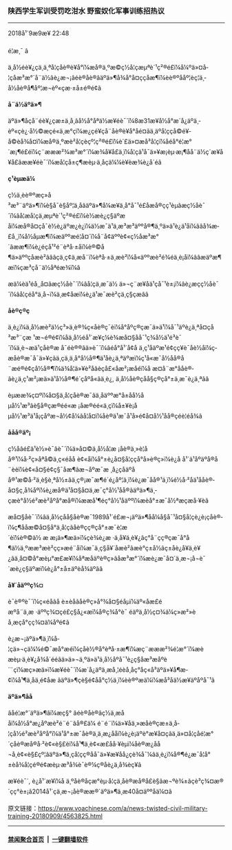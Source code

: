 ### 陕西学生军训受罚吃泔水 野蛮奴化军事训练招热议
------------------------

<div class="published">
 <span class="date" title="ä¸­å½æ¶é´">
  <time datetime="2018-09-09T22:48:20+08:00">
   2018å¹´9æ9æ¥ 22:48
  </time>
 </span>
</div>
<br/>
<div class="wsw">
 <span class="dateline">
  é¦æ¸¯ â
 </span>
 <p>
  ä¸­å½éè¥¿çä¸ä¸ªå­¦çåè®­è¥å°ï¼æå®ä¸ºæ©ç½å­¦çæµªè´¹ç²®é£ï¼å¼ºä»¤å­¦çåæ³æ°´å¨ä½ãè¿æ¬¡âéè®åè®­âäºä»¶å¾å°å¤ççåæ¶ï¼èè®ºååº¦èç¦ä¸­å½åè®­å¶åº¦æ¬èº«ç­æ·±å±é®é¢ã
 </p>
 <div class="wsw__embed">
 </div>
 <p>
  <strong>
   å¨ä½äºä»¶
  </strong>
 </p>
 <p>
  äºä»¶åçå¨éè¥¿çæ±ä¸­å¸ãå½å°åªä½æ¥éè¯´ï¼8æ31æ¥å½å°æ´å¿äºä¸­èº«çè¿·å½©æçé«ä¸æ°çï¼æ¿çé¥­çå¨åè®­è¥å°åé¤ãä¸äºå­¦ççå©é¥­å©èå¾å¤ï¼æå®ä¸ºæè²å­¦çèçº¦ç²®é£ï¼è´£ä»¤æå³å­¦çï¼åéå°é¦æ°´æ¡¶é£éï¼ç¨æææ²¾æ³æ°´ï¼æ¾å¥å£ä¸­ï¼å­¦çä¹å¯ä»¥æ¡èµ·æ¡¶åå¨ä½ç´æ¥å¥å£ãææ¥éè¯´ï¼æå­¦çå±ç¶æèµ·ä¸åçä¼¼è¥èæ¾è¿å´éã
 </p>
 <p>
  <strong>
   ç¹èµæä¼
  </strong>
 </p>
 <p>
  ç½ä¸èè®ºæç»­å³æ³¨äºä»¶ï¼è§å¯è§åº¦ä¸åãäºä»¶å¼æ¥ä¸å°å¯¹é£åæå®çç¹èµãæç½åè¯´ï¼âå¦æå­¦çä¸æµªè´¹ç²®é£ï¼è½æè¿ç§äºæåï¼æå®å¤çå¯è½è¿äºæ¿è¿ï¼ä½æ¯ä¹ä¸æ³æ³äººå®¶ä¸ºä»ä¹è¿ä¹åï¼ââå¾æ­£å¸¸ï¼å½åµæ¶ï¼æäººæé¦å¤´ï¼å¨å¢äººè¢«ç½åæ³æ°´ãææ¶ï¼è¿éçå¹²é¨èªå·±åï¼è®©å¶ä»äººçåæè²ãââçä¸ç¢ä¸æå¨ï¼èªå·±ä¸æè²ï¼å«äººæè²é¾éä¸è¡åï¼ââæäºæ¶æï¼çæ³çå¨ä½åªéæ¾ï¼â
 </p>
 <p>
  æä¼èä¹éå¸¸å¤ãæç½åè¯´ï¼âå­¦çä¸æ¯ä½ ä»¬ç¨æ¥åä¹çå¯¹è±¡ï¼âè¿æçç½åè¯´ï¼âå­¦çéå°ä¸å¬ï¼ä¸æ¢åæï¼è¿ä¹æ¯æè²çä¸ç§çæâã
 </p>
 <p>
  <strong>
   åè®­ç®ç
  </strong>
 </p>
 <p>
  ä¸è¿ï¼ä¸­å½æè²ä½ç³»ä¸­è®¾ç«åè®­ç¯èï¼å°åºç®çæ¯ä»ä¹ï¼å¯¹äºè¿ä¸ªå¤çå³æ³¨çæ ¹æ¬é®é¢ï¼åä¸­å½éå¹´æ¥ç¼è¾æå¤§åå¯¹ç¾å½ä¹é³è¯´ï¼ä¸è¬æä¹çåè®­æ å¯éè®®ãä»è¯´ï¼âéå°å¹´å¢å ä¸ç¹åäºæ¹é¢çç¥è¯åè½åï¼ç­æåè®­æ¯å¯ä»¥çãä¸çä¸ä¸å°å½å®¶ä¹åè¿ä¸ªäºæï¼ç¹å«æ¯å½åå®å¨æé®é¢çå½å®¶ï¼ä¾å¦ä»¥è²åãèçå£«åæ²¡æåéï¼å æ­¤å¨æ°ååè®­ãè¿ä¸ç¹æ²¡æä»ä¹å½å®¶é´çåºå«ãä¸è¿, ä¸­å½åè®­çåå§ç®çå°±ä¸æ¯è¿ä¸ªãâ
 </p>
 <p>
  èµææ¾ç¤ºï¼å¤§ä¸­å­¦çåè®­æ¯ãä¸­åäººæ°å±åå½åµå½¹æ³ãè§å®çæ®éé«æ ¡åæ®éé«ä¸­çï¼å±¥è¡åµå½¹æ³ä¹å¡çåºæ¬å½¢å¼ãå¦å¤ï¼åè®­ä¹æ¯å¹å»é¢å¤å½¹åå®çéè¦éå¾ã
 </p>
 <p>
  <strong>
   åå­å®äº¡
  </strong>
 </p>
 <p>
  ç½åâé£ä¹è½»è¯­âè¯´ï¼ä»å¤©ä¸­å½å­¦æ ¡åè®­ä¸»è¦åå®¹ï¼å·²ç»åªå©ä¸ç«éåå è¢«å­ï¼å°±è¿å¤§å­¦ççå°å»è®­ç»ï¼è¿å å¹´ä¹åºäºå®å¨èèï¼è¢«å¤§é¢ç§¯åæ¶ãæ¬åºæ¯æ ¸å¿çåäºåå®¹æ©å·²ä¸è§è¸ªå½±ãä¸ç®¡æ¯æ¶é´é¿åº¦ä¸ï¼è¿æ¯åå®¹ä¸ï¼é½å·²åä¹ååè®­å¤§ç¸å¾åº­ï¼è¿æå®ä¹å¤§å¤ä¸æ¯ç°å½¹åå®ãäºä»¶ä¸­çæè°å½é²æè²åºå°æå®ï¼ææå¹¶éç°å½¹åäººï¼æèå°±æ¯å½ªæçæå·¥èã
 </p>
 <p>
  æå¤§åè¯´ï¼âä¸­å½çåå§åè®­æ¯1989å¹´é£æ¬¡äºä»¶åå¼å§å¯¹å¤§å­¦çè¿è¡çåè®­ï¼ç¶ååæ©å¤§å°ä¸­å­¦çãåè®­çç®çå°±æ¯è¦æ´èï¼è®©ä½ æ æ¡ä»¶æä»ï¼çè¾è¿æ ·ä¸å¥ä¸è¥¿ãç°å¨çç®çæ¯å°å¶ä½ä¸ºææ³æè²çç»æé¨åï¼æ¯ä¸ç§å¥´åæè²ãæè°ç±å½ãç±åè¿å¥ä¸è¥¿ãä¸å¤©å°æèµ°æ­£æ­¥ï¼åªæåäºè®­ç»ãåæ³æ°´ï¼æè¿æ¯å¤´ä¸æ¬¡å¬è¯´æè¿ç§äºæï¼è¿å°±å±äºèå¾äºãâ
 </p>
 <p>
  <strong>
   å¥´åäººç¾¤
  </strong>
 </p>
 <p>
  è¯è®ºè¯´ï¼ç«éåãå è±èåãåè®­ç»å°¾å¤§éåµï¼äº«åæ£éæºå¨ä¸æ ·äººç¾¤çé£ç§å¿«æï¼å®ç¾å°è¯ éäºä¸­å½ç¤¾ä¼ç»æ²»èå¸æçå°çç¾¤ä¼åºé¢ã
 </p>
 <p>
  è¿æ¬¡äºä»¶ä¸­ï¼å­¦çä»¬çä¼¼é©¯æå°æéï¼ç­åè½®å°èªå·±æ¶ï¼æç¨æææ²¾é¦æ°´ï¼æèæèµ·ä¸è¥¿å¾å´ééãä»ä»¬ä¸ºä»ä¹ä¸å½åºå¯¹è¿ç§åæ³æåºè´¨çï¼æç»æä»ï¼æ¥éè¯´ï¼æ´å¿äºä¸­æå¸¦éèå¸åç°åç«å³äºä»¥å¶æ­¢ï¼å¹¶ä¸åä¸é¢åæ ãäºä»¶çè§é¢åå°ç½ä¸ï¼èè®ºæä¼ï¼æå³åä½æ¥äºåºå¯¹ã
 </p>
 <p>
  <strong>
   äºä»¶åå
  </strong>
 </p>
 <p>
  âåé¦æ°´äºä»¶âï¼æç§° âéè®åè®­âç½ä¸æååï¼å½å°æ¿åºæè²é¨é¨ãå®£ä¼ é¨é¨ï¼ä»¥åä¸»æåè®­çæ±ä¸­å­¦çå½é²æè²åºå°ï¼ä¹å°±æ¯åè®­ä¸ä¸æ¿ååï¼è¿è¡äºè°æ¥å¤çãä¸ä»¤å­¦çåé¦æ°´çåè®­æå®å·²è¢«è§£èï¼å¹¶ä¸è¢«æ£åå·¥èµï¼åè®­æ¿åå¬å¸è¢«è§£çº¦ãäºä»¶ä¸­çå­¦çç®åå¯ä»¥æ¥åå¿çè¾å¯¼ãä¸è¿ï¼å®¶é¿æ¯å¦å°±èå¾å­¦çé®é¢æèµ·æ³å¾è¯è®¼ç®åè¿ä¸å¾èç¥ã
 </p>
 <p>
  æ¥éè¯´, è¿å¹´æ¥ï¼å ä¸ºåè®­åçæ°èµ·å­¦çä¸åè®­æå®å£è§ãæ¬ºè¾±ãçè³ç¾¤æ®´çç°è±¡ã2014å¹´çä¸æ¬¡åè®­ææ®´äºä»¶ä¸­æ40å¤äººåä¼¤ã
 </p>
</div>

原文链接：https://www.voachinese.com/a/news-twisted-civil-military-training-20180909/4563825.html


------------------------
#### [禁闻聚合首页](https://github.com/gfw-breaker/banned-news/blob/master/README.md) &nbsp;|&nbsp;  [一键翻墙软件](https://github.com/gfw-breaker/nogfw/blob/master/README.md)